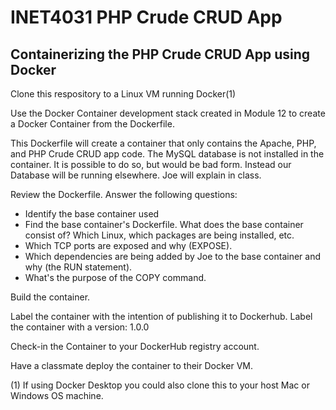 #  INET4031 PHP Crude CRUD App

## Containerizing the PHP Crude CRUD App using Docker

Clone this respository to a Linux VM running Docker(1)

Use the Docker Container development stack created in Module 12 to create a Docker Container from the Dockerfile.

This Dockerfile will create a container that only contains the Apache, PHP, and PHP Crude CRUD app code. The MySQL database is not installed in the container.  It is possible to do so, but would be bad form. Instead our Database will be running elsewhere.  Joe will explain in class.

Review the Dockerfile. Answer the following questions:

- Identify the base container used
- Find the base container's Dockerfile. What does the base container consist of? Which Linux, which packages are being installed, etc.
- Which TCP ports are exposed and why (EXPOSE).
- Which dependencies are being added by Joe to the base container and why (the RUN statement).
- What's the purpose of the COPY command.

Build the container.  

Label the container with the intention of publishing it to Dockerhub.  Label the container with a version:  1.0.0

Check-in the Container to your DockerHub registry account.  

Have a classmate deploy the container to their Docker VM.



(1) If using Docker Desktop you could also clone this to your host Mac or Windows OS machine.
